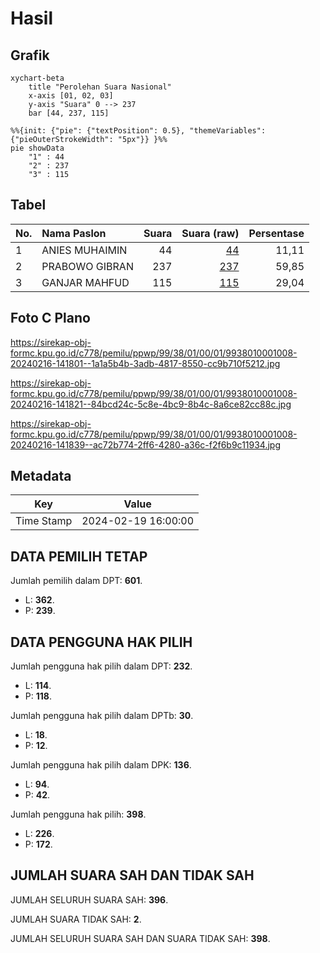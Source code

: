 # Hasil

## Grafik

```mermaid
xychart-beta
    title "Perolehan Suara Nasional"
    x-axis [01, 02, 03]
    y-axis "Suara" 0 --> 237
    bar [44, 237, 115]
```

```mermaid
%%{init: {"pie": {"textPosition": 0.5}, "themeVariables": {"pieOuterStrokeWidth": "5px"}} }%%
pie showData
    "1" : 44
    "2" : 237
    "3" : 115
```

## Tabel

| No. | Nama Paslon    | Suara | Suara (raw) | Persentase |
|:--- |:-------------- | -----:| -----------:| ----------:|
| 1   | ANIES MUHAIMIN | 44    | [44][p-1]   | 11,11      |
| 2   | PRABOWO GIBRAN | 237   | [237][p-2]  | 59,85      |
| 3   | GANJAR MAHFUD  | 115   | [115][p-3]  | 29,04      |


[p-1]: https://github.com/gigit-pemilu/pemilu-2024/blob/main/pilpres/hitung-suara/sub/99-luar-negeri/sub/38-dili-timor-leste/sub/01-dili-timor-leste/sub/0001-dili-timor-leste/sub/008-tps/sub/paslon-1.txt
[p-2]: https://github.com/gigit-pemilu/pemilu-2024/blob/main/pilpres/hitung-suara/sub/99-luar-negeri/sub/38-dili-timor-leste/sub/01-dili-timor-leste/sub/0001-dili-timor-leste/sub/008-tps/sub/paslon-2.txt
[p-3]: https://github.com/gigit-pemilu/pemilu-2024/blob/main/pilpres/hitung-suara/sub/99-luar-negeri/sub/38-dili-timor-leste/sub/01-dili-timor-leste/sub/0001-dili-timor-leste/sub/008-tps/sub/paslon-3.txt

## Foto C Plano

https://sirekap-obj-formc.kpu.go.id/c778/pemilu/ppwp/99/38/01/00/01/9938010001008-20240216-141801--1a1a5b4b-3adb-4817-8550-cc9b710f5212.jpg

https://sirekap-obj-formc.kpu.go.id/c778/pemilu/ppwp/99/38/01/00/01/9938010001008-20240216-141821--84bcd24c-5c8e-4bc9-8b4c-8a6ce82cc88c.jpg

https://sirekap-obj-formc.kpu.go.id/c778/pemilu/ppwp/99/38/01/00/01/9938010001008-20240216-141839--ac72b774-2ff6-4280-a36c-f2f6b9c11934.jpg


## Metadata

| Key        | Value               |
| ---------- | ------------------- |
| Time Stamp | 2024-02-19 16:00:00 |


## DATA PEMILIH TETAP

Jumlah pemilih dalam DPT: **601**.
 * L: **362**.
 * P: **239**.

## DATA PENGGUNA HAK PILIH

Jumlah pengguna hak pilih dalam DPT: **232**.
 * L: **114**.
 * P: **118**.

Jumlah pengguna hak pilih dalam DPTb: **30**.
 * L: **18**.
 * P: **12**.

Jumlah pengguna hak pilih dalam DPK: **136**.
 * L: **94**.
 * P: **42**.

Jumlah pengguna hak pilih: **398**.
 * L: **226**.
 * P: **172**.

## JUMLAH SUARA SAH DAN TIDAK SAH

JUMLAH SELURUH SUARA SAH: **396**.

JUMLAH SUARA TIDAK SAH: **2**.

JUMLAH SELURUH SUARA SAH DAN SUARA TIDAK SAH: **398**.


